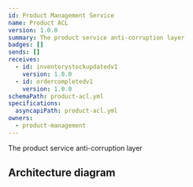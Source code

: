 ```yaml
---
id: Product Management Service
name: Product ACL
version: 1.0.0
summary: The product service anti-corruption layer
badges: []
sends: []
receives:
  - id: inventorystockupdatedv1
    version: 1.0.0
  - id: ordercompletedv1
    version: 1.0.0
schemaPath: product-acl.yml
specifications:
  asyncapiPath: product-acl.yml
owners:
  - product-management
---
```

The product service anti-corruption layer  

## Architecture diagram
<NodeGraph />

